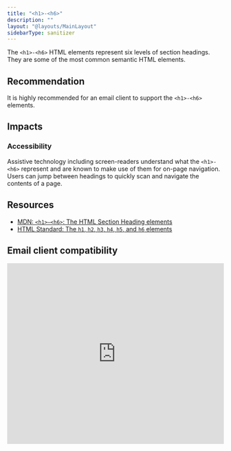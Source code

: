 ```yaml
---
title: "<h1>-<h6>"
description: ""
layout: "@layouts/MainLayout"
sidebarType: sanitizer
---
```


The `<h1>-<h6>` HTML elements represent six levels of section headings. They are some of the most common semantic HTML elements.

## Recommendation

It is highly recommended for an email client to support the `<h1>-<h6>` elements.

## Impacts

### Accessibility
Assistive technology including screen-readers understand what the `<h1>-<h6>` represent and are known to make use of them for on-page navigation. Users can jump between headings to quickly scan and navigate the contents of a page.

## Resources

- [MDN: `<h1>–<h6>`: The HTML Section Heading elements](https://developer.mozilla.org/en-US/docs/Web/HTML/Element/Heading_Elements)
- [HTML Standard: The `h1`, `h2`, `h3`, `h4`, `h5`, and `h6` elements](https://html.spec.whatwg.org/multipage/sections.html#the-h1,-h2,-h3,-h4,-h5,-and-h6-elements)

## Email client compatibility

<iframe title="Can I email… &lt;h1&gt; to &lt;h6&gt; elements" src="https://embed.caniemail.com/html-h1-h6/" width="640" height="420" style="width:100%; max-width:40rem; height:26.25rem; border:none;" loading="lazy"></iframe>